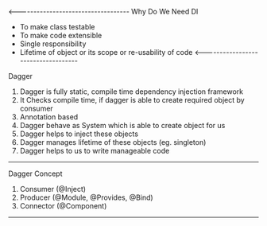 <-----------------------------------
Why Do We Need DI
- To make class testable
- To make code extensible
- Single responsibility
- Lifetime of object or its scope or re-usability of code
<-----------------------------------

Dagger
1. Dagger is fully static, compile time dependency injection framework
2. It Checks compile time, if dagger is able to create required object by consumer
3. Annotation based
4. Dagger behave as System which is able to create object for us
5. Dagger helps to inject these objects
6. Dagger manages lifetime of these objects (eg. singleton)
7. Dagger helps to us to write manageable code
------------------------------------

Dagger Concept
1. Consumer (@Inject)
2. Producer (@Module, @Provides, @Bind)
3. Connector (@Component)
------------------------------------

